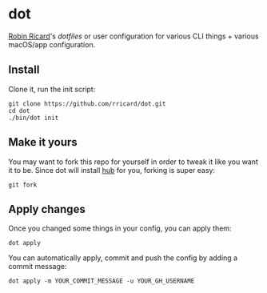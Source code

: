 # dot

[Robin Ricard][rr]'s _dotfiles_ or user configuration for various CLI things + various macOS/app configuration.

## Install

Clone it, run the init script:

```
git clone https://github.com/rricard/dot.git
cd dot
./bin/dot init
```

## Make it yours

You may want to fork this repo for yourself in order to tweak it like you want it to be. Since dot will install [hub][hub] for you, forking is super easy:

```
git fork
```

## Apply changes

Once you changed some things in your config, you can apply them:

```
dot apply
```

You can automatically apply, commit and push the config by adding a commit message:

```
dot apply -m YOUR_COMMIT_MESSAGE -u YOUR_GH_USERNAME
```

[rr]: http://rricard.me
[hub]: https://hub.github.com